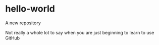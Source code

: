 # hello-world
A new repository


Not really a whole lot to say when you are just beginning to learn to use GitHub
